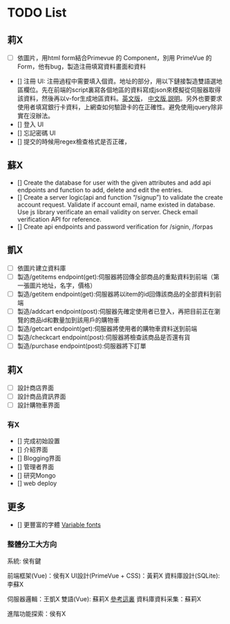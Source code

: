 # TODO List

## 莉X

- [ ] 依圖片，用html form結合Primevue 的 Component，別用 PrimeVue 的 Form，他有bug，製造注冊填寫資料畫面和資料

- [] 注冊 UI: 注冊過程中需要填入個資。地址的部分，用以下鏈接製造雙語選地區欄位。先在前端的script裏寫各個地區的資料寫成json來模擬從伺服器取得該資料，然後再以v-for生成地區資料。[英文版](https://github.com/dennykuo/tw-city-selector/blob/master/src/data-en.js)， [中文版](https://github.com/dennykuo/tw-city-selector/blob/master/src/data-zh.js),[説明](https://dennykuo.github.io/tw-city-selector/#/zipcode)。另外也要要求使用者填寫銀行卡資料，上網查如何驗證卡的在正確性。避免使用jquery除非實在沒辦法。
- [] 登入 UI
- [] 忘記密碼 UI
- [] 提交的時候用regex檢查格式是否正確，

## 蘇X

- [] Create the database for user with the given attributes and add api endpoints and function to add, delete and edit the entries.
- [] Create a server logic(api and function “/signup”) to validate the create account request. Validate if account email, name existed in database. Use js library verificate an email validity on server. Check email verification API for reference.
- [] Create api endpoints and password verification for /signin, /forpas

## 凱X

- [ ] 依圖片建立資料庫
- [ ] 製造/getitems endpoint(get):伺服器將回傳全部商品的重點資料到前端（第一張圖片地址，名字，價格）
- [ ] 製造/getitem endpoint(get):伺服器將以item的id回傳該商品的全部資料到前端
- [ ] 製造/addcart endpoint(post):伺服器先確定使用者已登入，再把目前正在瀏覽的商品id和數量加到該用戶的購物車
- [ ] 製造/getcart endpoint(get):伺服器將使用者的購物車資料送到前端
- [ ] 製造/checkcart endpoint(post):伺服器將檢查該商品是否還有貨
- [ ] 製造/purchase endpoint(post):伺服器將下訂單

## 莉X

- [ ] 設計商店界面
- [ ] 設計商品資訊界面
- [ ] 設計購物車界面

### 有X

- [] 完成初始設置
- [] 介紹界面
- [] Blogging界面
- [] 管理者界面
- [] 研究Mongo
- [] web deploy

## 更多

- [] 更豐富的字體 [Variable fonts](https://fonts.google.com/knowledge/introducing_type/introducing_variable_fonts)

### 整體分工大方向

系統: 侯有鍵

前端框架(Vue)：侯有X
UI設計(PrimeVue + CSS)：黃莉X
資料庫設計(SQLite): 李蘇X

伺服器邏輯：王凱X
雙語(Vue): 蘇莉X     [參考這裏](https://lokalise.com/blog/vue-i18n/)
資料庫資料采集：蘇莉X

進階功能探索：侯有X